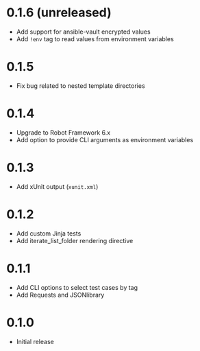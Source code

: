 # 0.1.6 (unreleased)

- Add support for ansible-vault encrypted values
- Add `!env` tag to read values from environment variables

# 0.1.5

- Fix bug related to nested template directories

# 0.1.4

- Upgrade to Robot Framework 6.x
- Add option to provide CLI arguments as environment variables

# 0.1.3

- Add xUnit output (`xunit.xml`)

# 0.1.2

- Add custom Jinja tests
- Add iterate_list_folder rendering directive

# 0.1.1

- Add CLI options to select test cases by tag
- Add Requests and JSONlibrary

# 0.1.0

- Initial release
